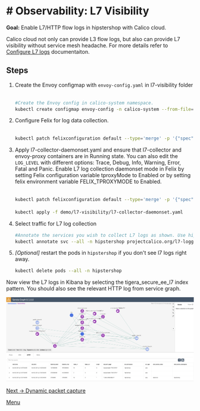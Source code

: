 # # Observability: L7 Visibility 

**Goal:** Enable L7/HTTP flow logs in hipstershop with Calico cloud.

Calico cloud not only can provide L3 flow logs, but also can provide L7 visibility without service mesh headache. 
For more details refer to [Configure L7 logs](https://docs.tigera.io/v3.9/visibility/elastic/l7/configure) documentaiton.

## Steps


1. Create the Envoy configmap with `envoy-config.yaml` in l7-visibility folder

    ```bash
    
    #Create the Envoy config in calico-system namespace.
    kubectl create configmap envoy-config -n calico-system --from-file=demo/l7-visibility/envoy-config.yaml

    ```
    
2. Configure Felix for log data collection.
    
    ```bash
    
    kubectl patch felixconfiguration default --type='merge' -p '{"spec":{"policySyncPathPrefix":"/var/run/nodeagent"}}'
    ```


3. Apply l7-collector-daemonset.yaml and ensure that l7-collector and envoy-proxy containers are in Running state. You can also edit the `LOG_LEVEL` with different options: Trace, Debug, Info, Warning, Error, Fatal and Panic. Enable L7 log collection daemonset mode in Felix by setting Felix configuration variable tproxyMode to Enabled or by setting felix environment variable FELIX_TPROXYMODE to Enabled.

   ```bash

   kubectl patch felixconfiguration default --type='merge' -p '{"spec":{"tproxyMode":"Enabled"}}'

   kubectl apply -f demo/l7-visibility/l7-collector-daemonset.yaml

   ```

4. Select traffic for L7 log collection

   ```bash
   #Annotate the services you wish to collect L7 logs as shown. Use hipstershop as example
   kubectl annotate svc --all -n hipstershop projectcalico.org/l7-logging=true
   ```
   
5. *[Optional]* restart the pods in `hipstershop` if you don't see l7 logs right away.    

    ```bash
    kubectl delete pods --all -n hipstershop
    ``` 

  Now view the L7 logs in Kibana by selecting the tigera_secure_ee_l7 index pattern. You should also see the relevant HTTP log from service graph.    

   ![service graph HTTP log](../img/service-graph-l7.png)
   

[Next -> Dynamic packet capture](../modules/dynamic-packet-capture.md) 

[Menu](../README.md)

